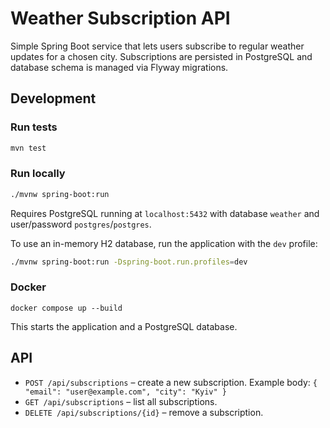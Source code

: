 # Weather Subscription API

Simple Spring Boot service that lets users subscribe to regular weather updates for a chosen city.
Subscriptions are persisted in PostgreSQL and database schema is managed via Flyway migrations.

## Development

### Run tests
```bash
mvn test
```

### Run locally
```bash
./mvnw spring-boot:run
```
Requires PostgreSQL running at `localhost:5432` with database `weather` and user/password `postgres`/`postgres`.

To use an in-memory H2 database, run the application with the `dev` profile:

```bash
./mvnw spring-boot:run -Dspring-boot.run.profiles=dev
```

### Docker
```
docker compose up --build
```
This starts the application and a PostgreSQL database.

## API
- `POST /api/subscriptions` – create a new subscription. Example body: `{ "email": "user@example.com", "city": "Kyiv" }`
- `GET /api/subscriptions` – list all subscriptions.
- `DELETE /api/subscriptions/{id}` – remove a subscription.
